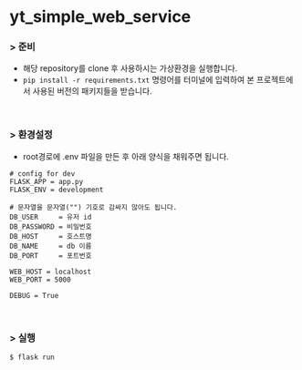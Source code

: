 # yt_simple_web_service

### > 준비

- 해당 repository를 clone 후 사용하시는 가상환경을 실행합니다.
- `pip install -r requirements.txt` 명령어를 터미널에 입력하여 본 프로젝트에서 사용된 버전의 패키지들을 받습니다.

<br/>

### > 환경설정

- root경로에 .env 파일을 만든 후 아래 양식을 채워주면 됩니다.

```
# config for dev
FLASK_APP = app.py
FLASK_ENV = development

# 문자열을 문자열("") 기호로 감싸지 않아도 됩니다.
DB_USER     = 유저 id
DB_PASSWORD = 비밀번호
DB_HOST     = 호스트명
DB_NAME     = db 이름
DB_PORT     = 포트번호

WEB_HOST = localhost
WEB_PORT = 5000

DEBUG = True
```

<br/>

### > 실행

```
$ flask run
```
